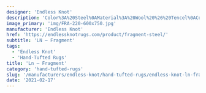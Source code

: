 ```yaml
---
designer: 'Endless Knot'
description: 'Color%3A%20Steel%0AMaterial%3A%20Wool%20%26%20Tencel%0ACollection%3A%20Hand-Tufted%20Collection'
image_primary: 'img/FRA-220-600x750.jpg'
manufacturer: 'Endless Knot'
href: 'https://endlessknotrugs.com/product/fragment-steel/'
subtitle: 'LN – Fragment'
tags:
  - 'Endless Knot'
  - 'Hand-Tufted Rugs'
title: 'Ln – Fragment'
category: 'hand-tufted-rugs'
slug: '/manufacturers/endless-knot/hand-tufted-rugs/endless-knot-ln-fragment'
date: '2021-02-17'
---
```

